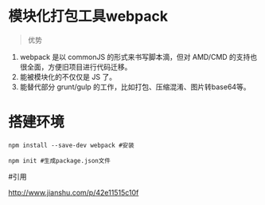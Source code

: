 # 模块化打包工具webpack

> 优势

1. webpack 是以 commonJS 的形式来书写脚本滴，但对 AMD/CMD 的支持也很全面，方便旧项目进行代码迁移。
2. 能被模块化的不仅仅是 JS 了。
3. 能替代部分 grunt/gulp 的工作，比如打包、压缩混淆、图片转base64等。

# 搭建环境
```
npm install --save-dev webpack #安装

npm init #生成package.json文件
```
#引用

http://www.jianshu.com/p/42e11515c10f
